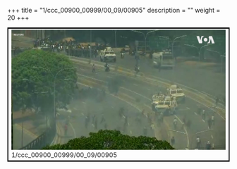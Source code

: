 +++
title = "1/ccc_00900_00999/00_09/00905"
description = ""
weight = 20
+++

<table style="border:2px solid black;max-width:800px;max-height:800px;" 
><tr><td>
<img class="center-fit-jpg"
src="/jpg_/aaa_20190430_NxaOmWaI8sI_00904.jpg">
1/ccc_00900_00999/00_09/00905
</img></td></tr></table>
